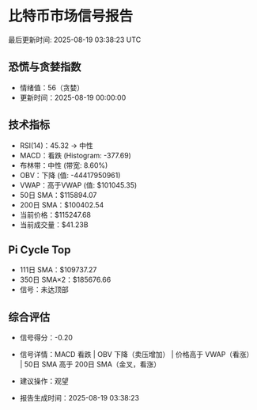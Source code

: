 # 比特币市场信号报告

最后更新时间: 2025-08-19 03:38:23 UTC

## 恐慌与贪婪指数
- 情绪值：56（贪婪）
- 更新时间：2025-08-19 00:00:00

## 技术指标
- RSI(14)：45.32 → 中性
- MACD：看跌 (Histogram: -377.69)
- 布林带：中性 (带宽: 8.60%)
- OBV：下降 (值: -44417950961)
- VWAP：高于VWAP (值: $101045.35)
- 50日 SMA：$115894.07
- 200日 SMA：$100402.54
- 当前价格：$115247.68
- 当前成交量：$41.23B

## Pi Cycle Top
- 111日 SMA：$109737.27
- 350日 SMA×2：$185676.66
- 信号：未达顶部

## 综合评估
- 信号得分：-0.20
- 信号详情：MACD 看跌 | OBV 下降（卖压增加） | 价格高于 VWAP（看涨） | 50日 SMA 高于 200日 SMA（金叉，看涨）
- 建议操作：观望

- 报告生成时间：2025-08-19 03:38:23